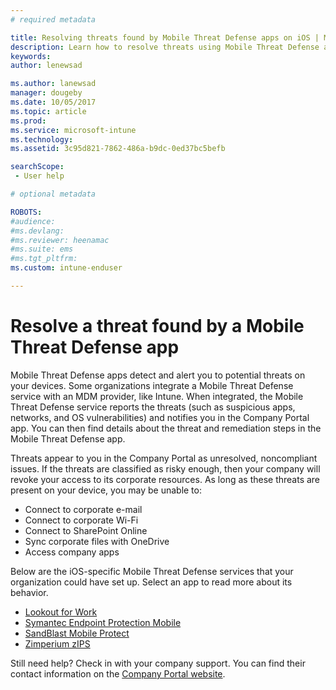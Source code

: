 ```yaml
---
# required metadata

title: Resolving threats found by Mobile Threat Defense apps on iOS | Microsoft Docs
description: Learn how to resolve threats using Mobile Threat Defense apps for iOS.
keywords:
author: lenewsad

ms.author: lanewsad
manager: dougeby
ms.date: 10/05/2017
ms.topic: article
ms.prod:
ms.service: microsoft-intune
ms.technology:
ms.assetid: 3c95d821-7862-486a-b9dc-0ed37bc5befb

searchScope:
 - User help

# optional metadata

ROBOTS:  
#audience:
#ms.devlang:
#ms.reviewer: heenamac
#ms.suite: ems
#ms.tgt_pltfrm:
ms.custom: intune-enduser

---
```


# Resolve a threat found by a Mobile Threat Defense app

Mobile Threat Defense apps detect and alert you to potential threats on your devices. Some organizations integrate a Mobile Threat Defense service with an MDM provider, like Intune. When integrated, the Mobile Threat Defense service reports the threats (such as suspicious apps, networks, and OS vulnerabilities) and notifies you in the Company Portal app. You can then find details about the threat and remediation steps in the Mobile Threat Defense app.  

Threats appear to you in the Company Portal as unresolved, noncompliant issues. If the threats are classified as risky enough, then your company will revoke your access to its corporate resources. As long as these threats are present on your device, you may be unable to:  

* Connect to corporate e-mail
* Connect to corporate Wi-Fi
* Connect to SharePoint Online
* Sync corporate files with OneDrive
* Access company apps

Below are the iOS-specific Mobile Threat Defense services that your organization could have set up. Select an app to read more about its behavior. 


* [Lookout for Work](you-need-to-resolve-a-threat-found-by-lookout-for-work-ios.md)
* [Symantec Endpoint Protection Mobile](you-need-to-resolve-a-threat-found-by-skycure-ios.md)
* [SandBlast Mobile Protect](you-need-to-resolve-a-threat-found-by-checkpoint-ios.md)
* [Zimperium zIPS](you-need-to-resolve-a-threat-found-by-zips-ios.md)

Still need help? Check in with your company support. You can find their contact information on the [Company Portal website](https://go.microsoft.com/fwlink/?linkid=2010980).  

